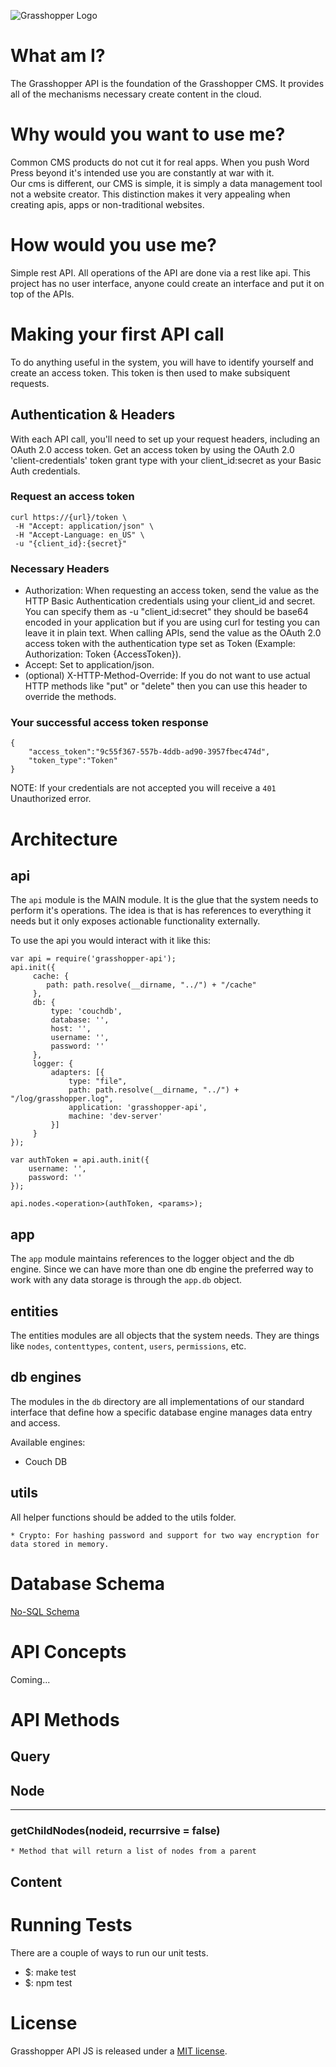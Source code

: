 
![Grasshopper Logo](https://s3.amazonaws.com/SolidInteractive/images/grasshopper/grasshopper-api-js.jpg)

# What am I?

The Grasshopper API is the foundation of the Grasshopper CMS. It provides all of the mechanisms necessary create content in the cloud. 

# Why would you want to use me?

Common CMS products do not cut it for real apps. When you push Word Press beyond it's intended use you are constantly at war with it.  
Our cms is different, our CMS is simple, it is simply a data management tool not a website creator.
This distinction makes it very appealing when creating apis, apps or non-traditional websites.

# How would you use me? 

Simple rest API. All operations of the API are done via a rest like api. This project has no user interface, anyone could create an interface 
and put it on top of the APIs.

# Making your first API call

To do anything useful in the system, you will have to identify yourself and create an access token. This token is then used to make subsiquent requests. 

## Authentication & Headers

With each API call, you'll need to set up your request headers, including an OAuth 2.0 access token. Get an access token by using the OAuth 2.0 'client-credentials' token grant type with your client_id:secret as your Basic Auth credentials.

### Request an access token

    curl https://{url}/token \
     -H "Accept: application/json" \
     -H "Accept-Language: en_US" \
     -u "{client_id}:{secret}"
     
### Necessary Headers

* Authorization: When requesting an access token, send the value as the HTTP Basic Authentication credentials using your client_id and secret. You can specify them as -u "client_id:secret" they should be base64 encoded in your application but if you are using curl for testing you can leave it in plain text. When calling APIs, send the value as the OAuth 2.0 access token with the authentication type set as Token (Example: Authorization: Token {AccessToken}).
* Accept: Set to application/json.
* (optional) X-HTTP-Method-Override: If you do not want to use actual HTTP methods like "put" or "delete" then you can use this header to override the methods.

### Your successful access token response

    {
        "access_token":"9c55f367-557b-4ddb-ad90-3957fbec474d",
        "token_type":"Token"
    }

NOTE: If your credentials are not accepted you will receive a ```401``` Unauthorized error.


# Architecture

## api

The ```api``` module is the MAIN module. It is the glue that the system needs to perform it's operations. The idea is
that is has references to everything it needs but it only exposes actionable functionality externally.

To use the api you would interact with it like this:

```
var api = require('grasshopper-api');
api.init({
     cache: {
        path: path.resolve(__dirname, "../") + "/cache"
     },
     db: {
         type: 'couchdb',
         database: '',
         host: '',
         username: '',
         password: ''
     },
     logger: {
         adapters: [{
             type: "file",
             path: path.resolve(__dirname, "../") + "/log/grasshopper.log",
             application: 'grasshopper-api',
             machine: 'dev-server'
         }]
     }
});

var authToken = api.auth.init({
    username: '',
    password: ''
});

api.nodes.<operation>(authToken, <params>);
```

## app

The ```app``` module maintains references to the logger object and the db engine. Since we can have more than one db
engine the preferred way to work with any data storage is through the ```app.db``` object.


## entities

The entities modules are all objects that the system needs. They are things like ```nodes```, ```contenttypes```, ```content```,
```users```, ```permissions```, etc.


## db engines

The modules in the ```db``` directory are all implementations of our standard interface that define how a specific
database engine manages data entry and access.

Available engines:

   * Couch DB


## utils

All helper functions should be added to the utils folder.

    * Crypto: For hashing password and support for two way encryption for data stored in memory.


# Database Schema

[No-SQL Schema](../blob/master/docs/db.md)

# API Concepts

Coming...


# API Methods

## Query

## Node

--------------------------------------------------------------------------------------------------------------

### getChildNodes(nodeid, recurrsive = false)

    * Method that will return a list of nodes from a parent

## Content


# Running Tests

There are a couple of ways to run our unit tests.

* $: make test
* $: npm test




# License
Grasshopper API JS is released under a [MIT license](../blob/master/LICENSE).